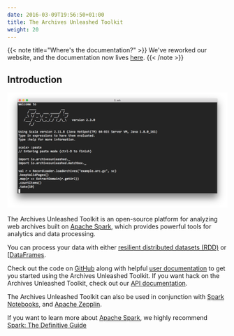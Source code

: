 ```yaml
---
date: 2016-03-09T19:56:50+01:00
title: The Archives Unleashed Toolkit
weight: 20
---
```


{{< note title="Where's the documentation?" >}}
We've reworked our website, and the documentation now lives [here](https://github.com/archivesunleashed/aut-docs/blob/master/current/README.md).
{{< /note >}}

## Introduction

![aut in action](/images/prompt.png)

The Archives Unleashed Toolkit is an open-source platform for analyzing web archives built on [Apache Spark](http://spark.apache.org/), which provides powerful tools for analytics and data processing. 

You can process your data with either [resilient distributed datasets (RDD)](https://spark.apache.org/docs/latest/rdd-programming-guide.html) or [[DataFrames](https://spark.apache.org/docs/latest/sql-programming-guide.html#datasets-and-dataframes). 

Check out the code on [GitHub](https://github.com/archivesunleashed/aut/) along with helpful [user documentation](https://github.com/archivesunleashed/aut-docs/blob/master/current/README.md) to get you started using the Archives Unleashed Toolkit. If you want hack on the Archives Unleashed Toolkit, check out our [API documentation](https://api.docs.archivesunleashed.io/).

The Archives Unleashed Toolkit can also be used in conjunction with [Spark Notebooks](http://spark-notebook.io/), and [Apache Zepplin](https://zeppelin.apache.org/).

If you want to learn more about [Apache Spark](https://spark.apache.org/), we highly recommend [Spark: The Definitive Guide](http://shop.oreilly.com/product/0636920034957.do)
